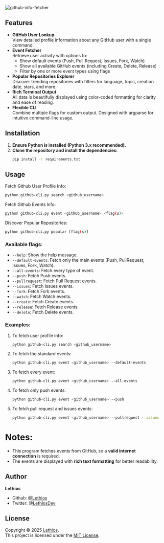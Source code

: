 ![github-info-fetcher](https://socialify.git.ci/Lethios/github-info-fetcher/image?custom_description=Easily+fetch+GitHub+user+profiles+and+event+history+right+from+your+terminal.&description=1&language=1&name=1&owner=1&pattern=Formal+Invitation&theme=Auto)

## Features
- **GitHub User Lookup**  
  View detailed profile information about any GitHub user with a single command.
- **Event Fetcher**  
  Retrieve user activity with options to:
  - Show default events (Push, Pull Request, Issues, Fork, Watch)
  - Show all available GitHub events (including Create, Delete, Release)
  - Filter by one or more event types using flags
- **Popular Repositories Explorer**  
  Discover trending repositories with filters for language, topic, creation date, stars, and more.
- **Rich Terminal Output**  
  All data is beautifully displayed using color-coded formatting for clarity and ease of reading.
- **Flexible CLI**  
  Combine multiple flags for custom output. Designed with argparse for intuitive command-line usage.
  
## Installation
1. **Ensure Python is installed (Python 3.x recommended).**
2. **Clone the repository and install the dependencies:**
   ```bash
   pip install -r requirements.txt
   ```

## Usage
Fetch Github User Profile Info:
```bash
python github-cli.py search <github_username>
```
Fetch Github Events Info:
```bash
python github-cli.py event <github_username> <flag(s)>
```
Discover Popular Repositories:
```bash
python github-cli.py popular [flag(s)]
```

### Available flags:
- `--help`: Show the help message.
- `--default-events`: Fetch only the main events (Push, PullRequest, Issues, Fork, Watch).
- `--all-events`: Fetch every type of event.
- `--push`: Fetch Push events.
- `--pullrequest`: Fetch Pull Request events.
- `--issues`: Fetch Issues events.
- `--fork`: Fetch Fork events.
- `--watch`: Fetch Watch events.
- `--create`: Fetch Create events.
- `--release`: Fetch Release events.
- `--delete`: Fetch Delete events.

### Examples:
1. To fetch user profile info:
   ```bash
   python github-cli.py search <github_username>
   ```
2. To fetch the standard events:
   ```bash
   python github-cli.py event <github_username> --default-events
   ```
3. To fetch every event:
   ```bash
   python github-cli.py event <github_username> --all-events
   ```
4. To fetch only push events:
   ```bash
   python github-cli.py event <github_username> --push
   ```
5. To fetch pull request and issues events:
   ```bash
   python github-cli.py event <github_username> --pullrequest --issues
   ```

# Notes:
- This program fetches events from GitHub, so a **valid internet connection** is required.
- The events are displayed with **rich text formatting** for better readability.

## Author

**Lethios**
- Github: [@Lethios](https://github.com/Lethios)
- Twitter: [@LethiosDev](https://x.com/LethiosDev)

## License

Copyright © 2025 [Lethios](https://github.com/Lethios).  
This project is licensed under the [MIT License](LICENSE).
